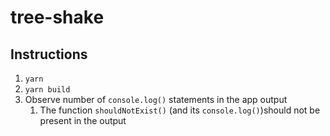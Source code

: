 # tree-shake

## Instructions
1. `yarn`
2. `yarn build`
3. Observe number of `console.log()` statements in the app output
    1. The function `shouldNotExist()` (and its `console.log()`)should not be present in the output
